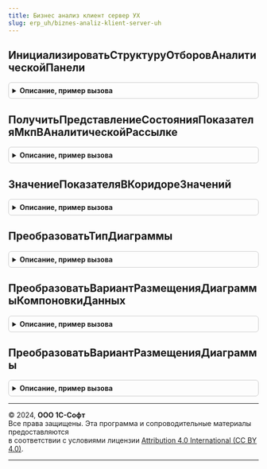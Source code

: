 ```yaml
---
title: Бизнес анализ клиент сервер УХ
slug: erp_uh/biznes-analiz-klient-server-uh
---
```



## ИнициализироватьСтруктуруОтборовАналитическойПанели
<details style="margin: 1em 0; padding: 0.5em; border: 1px solid #ccc; border-radius: 6px;">

<summary style="font-weight: bold; cursor: pointer;">Описание, пример вызова</summary>

```bsl
// Модуль предназначен для реализации фукнциональности блока Бизнес-Анализ в
// контексте клиент-серверного кода.
////////////////////////////////////////////////////////////////////////////////

// Возвращает пустую структуру отборов аналитической панели.
Функция ИнициализироватьСтруктуруОтборовАналитическойПанели() Экспорт
```

Пример вызова
```bsl
Результат = БизнесАнализКлиентСерверУХ.ИнициализироватьСтруктуруОтборовАналитическойПанели() 
```
</details>

## ПолучитьПредставлениеСостоянияПоказателяМкпВАналитическойРассылке
<details style="margin: 1em 0; padding: 0.5em; border: 1px solid #ccc; border-radius: 6px;">

<summary style="font-weight: bold; cursor: pointer;">Описание, пример вызова</summary>

```bsl

// Возвращает псевдо-графическое представление состояния Состояние.
Функция ПолучитьПредставлениеСостоянияПоказателяМкпВАналитическойРассылке(Состояние) Экспорт
```

Пример вызова
```bsl
Результат = БизнесАнализКлиентСерверУХ.ПолучитьПредставлениеСостоянияПоказателяМкпВАналитическойРассылке(Состояние) 
```
</details>

## ЗначениеПоказателяВКоридореЗначений
<details style="margin: 1em 0; padding: 0.5em; border: 1px solid #ccc; border-radius: 6px;">

<summary style="font-weight: bold; cursor: pointer;">Описание, пример вызова</summary>

```bsl

// Определяет, входит ли значение ЗначениеПоказателяВход в коридор нижней и верхней границы
// показателя монитора ключевых показателей ПоказательВход. Когда границы противоречивы -
// возвращает Истину.
Функция ЗначениеПоказателяВКоридореЗначений(ПоказательВход, ЗначениеПоказателяВход) Экспорт
```

Пример вызова
```bsl
Результат = БизнесАнализКлиентСерверУХ.ЗначениеПоказателяВКоридореЗначений(ПоказательВход, ЗначениеПоказателяВход) 
```
</details>

## ПреобразоватьТипДиаграммы
<details style="margin: 1em 0; padding: 0.5em; border: 1px solid #ccc; border-radius: 6px;">

<summary style="font-weight: bold; cursor: pointer;">Описание, пример вызова</summary>

```bsl

// Преобразует ТипДиаграммыВход в тот диаграммы, который будет передан в СКД.
Функция ПреобразоватьТипДиаграммы(ТипДиаграммыВход, ЗначениеПоУмолчаниюВход = Неопределено) Экспорт
```

Пример вызова
```bsl
Результат = БизнесАнализКлиентСерверУХ.ПреобразоватьТипДиаграммы(ТипДиаграммыВход, ЗначениеПоУмолчаниюВход);
```
</details>

## ПреобразоватьВариантРазмещенияДиаграммыКомпоновкиДанных
<details style="margin: 1em 0; padding: 0.5em; border: 1px solid #ccc; border-radius: 6px;">

<summary style="font-weight: bold; cursor: pointer;">Описание, пример вызова</summary>

```bsl

// Преобразует ВариантРазмещенияЛегендыВход из перечисления ВариантыРазмещенияЛегенды
// в соответственное значение системного перечисления.
Функция ПреобразоватьВариантРазмещенияДиаграммыКомпоновкиДанных(ВариантРазмещенияЛегендыВход) Экспорт
```

Пример вызова
```bsl
Результат = БизнесАнализКлиентСерверУХ.ПреобразоватьВариантРазмещенияДиаграммыКомпоновкиДанных(ВариантРазмещенияЛегендыВход) 
```
</details>

## ПреобразоватьВариантРазмещенияДиаграммы
<details style="margin: 1em 0; padding: 0.5em; border: 1px solid #ccc; border-radius: 6px;">

<summary style="font-weight: bold; cursor: pointer;">Описание, пример вызова</summary>

```bsl

// Преобразует ВариантРазмещенияЛегендыВход из перечисления ВариантыРазмещенияЛегенды
// в соответственное значение системного перечисления.
Функция ПреобразоватьВариантРазмещенияДиаграммы(ВариантРазмещенияЛегендыВход) Экспорт
```

Пример вызова
```bsl
Результат = БизнесАнализКлиентСерверУХ.ПреобразоватьВариантРазмещенияДиаграммы(ВариантРазмещенияЛегендыВход) 
```
</details>

---

© 2024, **ООО 1С-Софт**  
Все права защищены. Эта программа и сопроводительные материалы предоставляются  
в соответствии с условиями лицензии [Attribution 4.0 International (CC BY 4.0)](https://creativecommons.org/licenses/by/4.0/legalcode).

---
